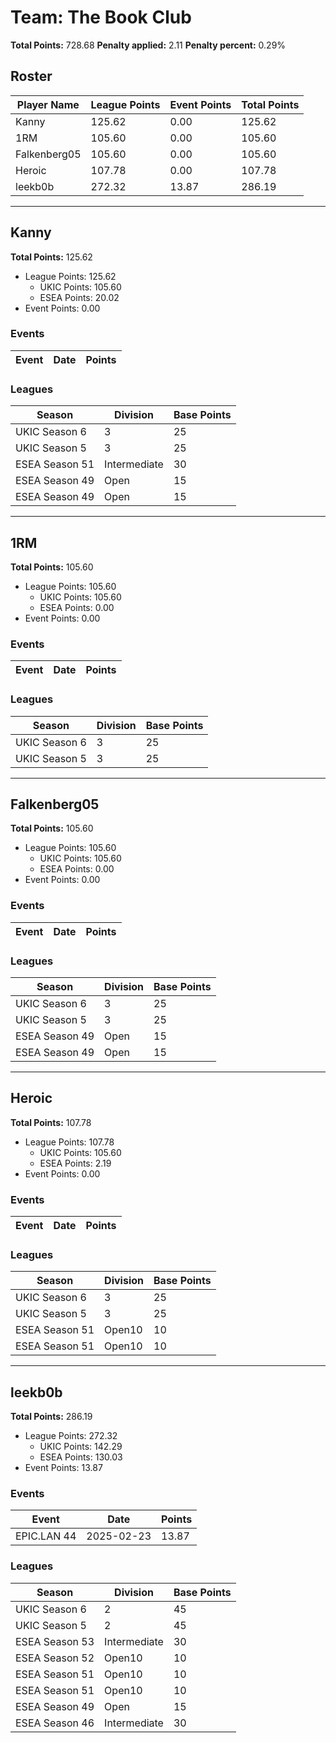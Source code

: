 # Team: The Book Club

**Total Points:** 728.68
**Penalty applied:** 2.11
**Penalty percent:** 0.29%

## Roster
| Player Name | League Points | Event Points | Total Points |
|-------------|--------------|--------------|-------------|
| Kanny | 125.62 | 0.00 | 125.62 |
| 1RM | 105.60 | 0.00 | 105.60 |
| Falkenberg05 | 105.60 | 0.00 | 105.60 |
| Heroic | 107.78 | 0.00 | 107.78 |
| leekb0b | 272.32 | 13.87 | 286.19 |

---

## Kanny

**Total Points:** 125.62

- League Points: 125.62
  - UKIC Points: 105.60
  - ESEA Points: 20.02
- Event Points: 0.00

### Events
| Event | Date | Points |
|-------|------|--------|
### Leagues
| Season | Division | Base Points |
|--------|----------|-------------|
| UKIC Season 6 | 3 | 25 |
| UKIC Season 5 | 3 | 25 |
| ESEA Season 51 | Intermediate | 30 |
| ESEA Season 49 | Open | 15 |
| ESEA Season 49 | Open | 15 |
---

## 1RM

**Total Points:** 105.60

- League Points: 105.60
  - UKIC Points: 105.60
  - ESEA Points: 0.00
- Event Points: 0.00

### Events
| Event | Date | Points |
|-------|------|--------|
### Leagues
| Season | Division | Base Points |
|--------|----------|-------------|
| UKIC Season 6 | 3 | 25 |
| UKIC Season 5 | 3 | 25 |
---

## Falkenberg05

**Total Points:** 105.60

- League Points: 105.60
  - UKIC Points: 105.60
  - ESEA Points: 0.00
- Event Points: 0.00

### Events
| Event | Date | Points |
|-------|------|--------|
### Leagues
| Season | Division | Base Points |
|--------|----------|-------------|
| UKIC Season 6 | 3 | 25 |
| UKIC Season 5 | 3 | 25 |
| ESEA Season 49 | Open | 15 |
| ESEA Season 49 | Open | 15 |
---

## Heroic

**Total Points:** 107.78

- League Points: 107.78
  - UKIC Points: 105.60
  - ESEA Points: 2.19
- Event Points: 0.00

### Events
| Event | Date | Points |
|-------|------|--------|
### Leagues
| Season | Division | Base Points |
|--------|----------|-------------|
| UKIC Season 6 | 3 | 25 |
| UKIC Season 5 | 3 | 25 |
| ESEA Season 51 | Open10 | 10 |
| ESEA Season 51 | Open10 | 10 |
---

## leekb0b

**Total Points:** 286.19

- League Points: 272.32
  - UKIC Points: 142.29
  - ESEA Points: 130.03
- Event Points: 13.87

### Events
| Event | Date | Points |
|-------|------|--------|
| EPIC.LAN 44 | 2025-02-23 | 13.87 |
### Leagues
| Season | Division | Base Points |
|--------|----------|-------------|
| UKIC Season 6 | 2 | 45 |
| UKIC Season 5 | 2 | 45 |
| ESEA Season 53 | Intermediate | 30 |
| ESEA Season 52 | Open10 | 10 |
| ESEA Season 51 | Open10 | 10 |
| ESEA Season 51 | Open10 | 10 |
| ESEA Season 49 | Open | 15 |
| ESEA Season 46 | Intermediate | 30 |